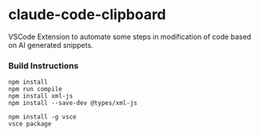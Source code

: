 # claude-code-clipboard
VSCode Extension to automate some steps in modification of code based on AI generated snippets.

### Build Instructions
```
npm install
npm run compile
npm install xml-js
npm install --save-dev @types/xml-js

npm install -g vsce
vsce package
